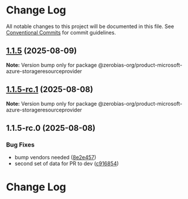 # Change Log

All notable changes to this project will be documented in this file.
See [Conventional Commits](https://conventionalcommits.org) for commit guidelines.

## [1.1.5](https://github.com/zerobias-org/product/compare/@zerobias-org/product-microsoft-azure-storageresourceprovider@1.1.5-rc.1...@zerobias-org/product-microsoft-azure-storageresourceprovider@1.1.5) (2025-08-09)

**Note:** Version bump only for package @zerobias-org/product-microsoft-azure-storageresourceprovider





## [1.1.5-rc.1](https://github.com/zerobias-org/product/compare/@zerobias-org/product-microsoft-azure-storageresourceprovider@1.1.5-rc.0...@zerobias-org/product-microsoft-azure-storageresourceprovider@1.1.5-rc.1) (2025-08-08)

**Note:** Version bump only for package @zerobias-org/product-microsoft-azure-storageresourceprovider





## 1.1.5-rc.0 (2025-08-08)


### Bug Fixes

* bump vendors needed ([8e2e457](https://github.com/zerobias-org/product/commit/8e2e457e0b5d7141a05e8f2c178bc2854f2b7178))
* second set of data for PR to dev ([c916854](https://github.com/zerobias-org/product/commit/c916854bcf229b1c2042ffdea18472d66a061aaf))





# Change Log
